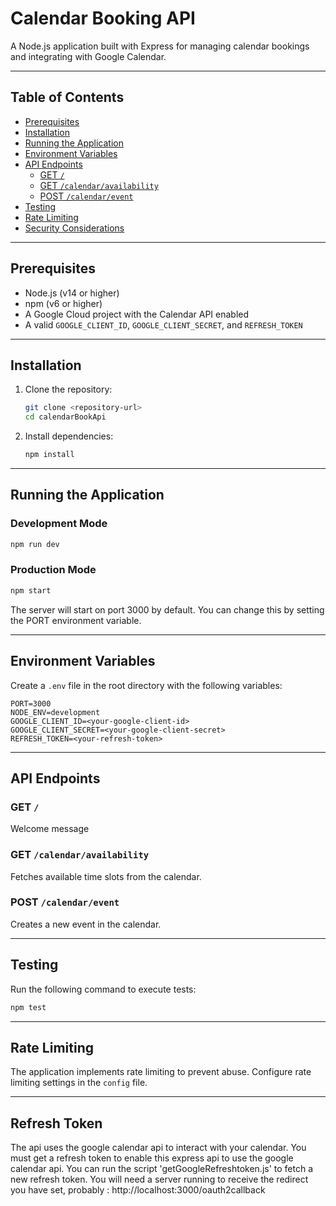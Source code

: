 # Calendar Booking API

A Node.js application built with Express for managing calendar bookings and integrating with Google Calendar.

---

## **Table of Contents**
- [Prerequisites](#prerequisites)
- [Installation](#installation)
- [Running the Application](#running-the-application)
- [Environment Variables](#environment-variables)
- [API Endpoints](#api-endpoints)
  - [GET `/`](#get-)
  - [GET `/calendar/availability`](#get-calendaravailability)
  - [POST `/calendar/event`](#post-calendarevent)
- [Testing](#testing)
- [Rate Limiting](#rate-limiting)
- [Security Considerations](#security-considerations)

---

## **Prerequisites**
- Node.js (v14 or higher)
- npm (v6 or higher)
- A Google Cloud project with the Calendar API enabled
- A valid `GOOGLE_CLIENT_ID`, `GOOGLE_CLIENT_SECRET`, and `REFRESH_TOKEN`

---

## **Installation**
1. Clone the repository:
   ```bash
   git clone <repository-url>
   cd calendarBookApi
   ```
2. Install dependencies:
   ```bash
   npm install
   ```

---

## **Running the Application**

### Development Mode
```bash
npm run dev
```

### Production Mode
```bash
npm start
```

The server will start on port 3000 by default. You can change this by setting the PORT environment variable.

---

## **Environment Variables**

Create a `.env` file in the root directory with the following variables:
```
PORT=3000
NODE_ENV=development
GOOGLE_CLIENT_ID=<your-google-client-id>
GOOGLE_CLIENT_SECRET=<your-google-client-secret>
REFRESH_TOKEN=<your-refresh-token>
```

---

## **API Endpoints**

### GET `/`
Welcome message

### GET `/calendar/availability`
Fetches available time slots from the calendar.

### POST `/calendar/event`
Creates a new event in the calendar.

---

## **Testing**
Run the following command to execute tests:
```bash
npm test
```

---

## **Rate Limiting**
The application implements rate limiting to prevent abuse. Configure rate limiting settings in the `config` file.

---

## **Refresh Token**

The api uses the google calendar api to interact with your calendar. You must get a refresh token to enable this express api to use the google calendar api.
You can run the script 'getGoogleRefreshtoken.js' to fetch a new refresh token.
You will need a server running to receive the redirect you have set, probably : http://localhost:3000/oauth2callback

